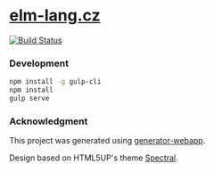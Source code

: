 # [elm-lang.cz](http://elm-lang.cz/)

[![Build Status](https://semaphoreci.com/api/v1/robinpokorny/elm-lang-cz/branches/master/badge.svg)](https://semaphoreci.com/robinpokorny/elm-lang-cz)

### Development

```sh
npm install -g gulp-cli
npm install
gulp serve
```

### Acknowledgment

This project was generated using [generator-webapp](https://github.com/yeoman/generator-webapp).

Design based on HTML5UP's theme [Spectral](http://html5up.net/spectral).
